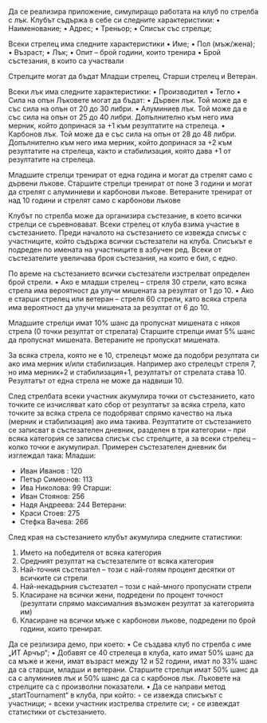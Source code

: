 Да се реализира приложение, симулиращо работата на клуб по стрелба с лък.
Клубът съдържа в себе си следните характеристики:
  • Наименование;
  • Адрес;
  • Треньор;
  • Списък със стрелци;

Всеки стрелец има следните характеристики
  • Име;
  • Пол (мъж/жена);
  • Възраст;
  • Лък;
  • Опит – брой години, които тренира
  • Брой състезания, в които са участвали

Стрелците могат да бъдат Младши стрелец, Старши стрелец и Ветеран.

Всеки лък има следните характеристики:
  • Производител
  • Тегло
  • Сила на опън
Лъковете могат да бъдат:
  • Дървен лък. Той може да е със сила на опън от 20 до 30 либри.
  • Алуминиев лък. Той може да е със сила на опън от 25 до 40 либри. Допълнително към
него има мерник, който допринася за +1 към резултатите на стрелеца.
  • Карбонов лък. Той може да е със сила на опън от 28 до 48 либри. Допълнително към него
има мерник, който допринася за +2 към резултатите на стрелеца, както и стабилизация,
която дава +1 от резултатите на стрелеца.

Младшите стрелци тренират от една година и могат да стрелят само с дървени лъкове.
Старшите стрелци тренират от поне 3 години и могат да стрелят с алуминиеви и карбонови
лъкове.
Ветераните тренират от над 10 години и стрелят само с карбонови лъкове

Клубът по стрелба може да организира състезание, в което всички стрелци се съревновават.
Всеки стрелец от клуба взима участие в състезанието.
Преди началото на състезанието се извежда списък с участниците, който съдържа всички
състезатели на клуба. Списъкът е подреден по имената на участниците в азбучен ред.
Всеки от състезателите увеличава броя състезания, на които е бил, с едно.

По време на състезанието всички състезатели изстрелват определен брой стрели.
  • Ако е младши стрелец – стреля 30 стрели, като всяка стрела има вероятност да улучи
мишената за резултат от 1 до 10.
  • Ако е старши стрелец или ветеран – стреля 60 стрели, като всяка стрела има вероятност
да улучи мишената за резултат от 6 до 10.

Младшите стрелци имат 10% шанс да пропуснат мишената с някоя стрела (0 точки резултат от
стрелата)
Старшите стрелци имат 5% шанс да пропуснат мишената.
Ветераните не пропускат мишената.

За всяка стрела, която не е 10, стрелецът може да подобри резултата си ако има мерник и/или
стабилизация.
Например ако стрелецът стреля 7, но има мерник+2 и стабилизация+1, резултатът от стрелата
става 10.
Резултатът от една стрела не може да надвиши 10.

След стрелбата всеки участник акумулира точки от състезанието, като точките се изчисляват
като сбор от резултатът за всяка стрела, като точките за всяка стрела се подобряват спрямо
качество на лъка (мерник и стабилизация) ако има такива.
Резултатите от състезанието се записват в състезателен дневник, разделен в три категории – при
всяка категория се записва списък със стрелците, а за всеки стрелец – колко точки е акумулирал.
Примерен състезателен дневник би изглеждал така:
Младши:
- Иван Иванов : 120
- Петър Симеонов: 113
- Ива Николова: 99
Старши:
- Иван Стоянов: 256
- Надя Андреева: 244
Ветерани:
- Краси Стоев: 275
- Стефка Вачева: 266

След края на състезанието клубът акумулира следните статистики:
  1. Името на победителя от всяка категория 
  2. Средният резултат на състезателите от всяка категория 
  3. Най-точния състезател – този с най-голям процент десятки от всичките си стрели 
  4. Най-некадърния състезател – този с най-много пропуснати стрели 
  5. Класиране на всички жени, подредени по процент точност (резултати спрямо
максималния възможен резултат за категорията им) 
  6. Класиране на всички мъже с карбонови лъкове, подредени по брой години, които
тренират.

Да се резлизира демо, при което:
  • Се създава клуб по стрелба с име „ИТ Арчър“;
  • Добавят се 40 стрелеца в клуба, като имат 50% шанс да са мъже и жени, имат възраст
между 12 и 52 години, имат по 33% шанс да са старши, младши и ветерани. Старшите
стрелци имат 50% шанс да са с алуминиев лък и 50% шанс да са с карбонов лък.
Лъковете на стрелците са с произволни показатели. 
  • Да се направи метод „startTournament“ в клуба, при който:
    ◦ се извежда списъкът с участници;
    ◦ всеки участник изстрелва стрелите си;
    ◦ се извеждат статистики от състезанието.

